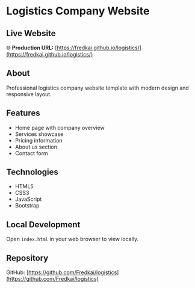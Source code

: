 # Logistics Company Website

## Live Website
🌐 **Production URL:** [https://fredkai.github.io/logistics/](https://fredkai.github.io/logistics/)

## About
Professional logistics company website template with modern design and responsive layout.

## Features
- Home page with company overview
- Services showcase
- Pricing information
- About us section
- Contact form

## Technologies
- HTML5
- CSS3
- JavaScript
- Bootstrap

## Local Development
Open `index.html` in your web browser to view locally.

## Repository
GitHub: [https://github.com/Fredkai/logistics](https://github.com/Fredkai/logistics)
